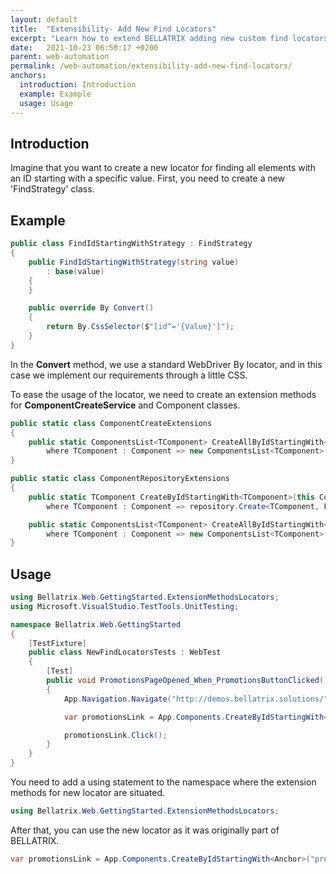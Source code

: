 ```yaml
---
layout: default
title:  "Extensibility- Add New Find Locators"
excerpt: "Learn how to extend BELLATRIX adding new custom find locators."
date:   2021-10-23 06:50:17 +0200
parent: web-automation
permalink: /web-automation/extensibility-add-new-find-locators/
anchors:
  introduction: Introduction
  example: Example
  usage: Usage
---
```

Introduction
------------
Imagine that you want to create a new locator for finding all elements with an ID starting with a specific value. First, you need to create a new 'FindStrategy' class.

Example
-------
```csharp
public class FindIdStartingWithStrategy : FindStrategy
{
    public FindIdStartingWithStrategy(string value)
        : base(value)
    {
    }

    public override By Convert()
    {
        return By.CssSelector($"[id^='{Value}']");
    }
}
```
In the **Convert** method, we use a standard WebDriver By locator, and in this case we implement our requirements through a little CSS.

To ease the usage of the locator, we need to create an extension methods for **ComponentCreateService** and Component classes.

```csharp
public static class ComponentCreateExtensions
{
    public static ComponentsList<TComponent> CreateAllByIdStartingWith<TComponent>(this Element element, string idEnding)
        where TComponent : Component => new ComponentsList<TComponent>(new FindIdStartingWithStrategy(idEnding), component.WrappedElement);
}
```

```csharp
public static class ComponentRepositoryExtensions
{
    public static TComponent CreateByIdStartingWith<TComponent>(this ComponentCreateService repository, string idPrefix, bool shouldCache = false)
        where TComponent : Component => repository.Create<TComponent, FindIdStartingWithStrategy>(new FindIdStartingWithStrategy(idPrefix), shouldCache);

    public static ComponentsList<TComponent> CreateAllByIdStartingWith<TComponent>(this ComponentCreateService repository, string idPrefix)
        where TComponent : Component => new ComponentsList<TComponent>(new FindIdStartingWithStrategy(idPrefix), null);
}
```

Usage
------------
```csharp
using Bellatrix.Web.GettingStarted.ExtensionMethodsLocators;
using Microsoft.VisualStudio.TestTools.UnitTesting;

namespace Bellatrix.Web.GettingStarted
{
    [TestFixture]
    public class NewFindLocatorsTests : WebTest
    {
        [Test]
        public void PromotionsPageOpened_When_PromotionsButtonClicked()
        {
            App.Navigation.Navigate("http://demos.bellatrix.solutions/");

            var promotionsLink = App.Components.CreateByIdStartingWith<Anchor>("promo");

            promotionsLink.Click();
        }
    }
}
```
You need to add a using statement to the namespace where the extension methods for new locator are situated.

```csharp
using Bellatrix.Web.GettingStarted.ExtensionMethodsLocators;
```
After that, you can use the new locator as it was originally part of BELLATRIX.
```csharp
var promotionsLink = App.Components.CreateByIdStartingWith<Anchor>("promo");
```